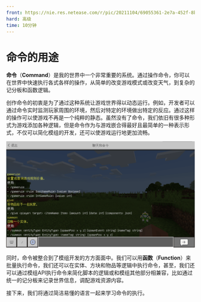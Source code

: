 ```yaml
---
front: https://nie.res.netease.com/r/pic/20211104/69055361-2e7a-452f-8b1a-f23e1262a03a.jpg
hard: 高级
time: 10分钟
---
```


# 命令的用途

**命令**（**Command**）是我的世界中一个非常重要的系统。通过操作命令，你可以在世界中快速执行各式各样的操作，从简单的改变游戏模式或改变天气，到复杂的记分板和函数逻辑。

创作命令的初衷是为了通过这种系统让游戏世界得以动态运行。例如，开发者可以通过命令实时监测玩家周围的环境，然后对特定的环境做出特定的反应。通过这样的操作可以使游戏不再是一个纯粹的静态。虽然没有了命令，我们依旧有很多种形式为游戏添加各种逻辑，但是命令作为与游戏嵌合得最好且最简单的一种表示形式，不仅可以简化模组的开发，还可以使游戏运行地更加流畅。

![命令](./images/4.1_command.png)

同时，命令被整合到了模组开发的方方面面中。我们可以用**函数**（**Function**）来批量执行命令，我们还可以在实体、方块和物品等逻辑中执行命令，甚至，我们还可以通过模组API执行命令来简化脚本的逻辑或和模组其他部分相兼容，比如通过统一的记分板来记录世界信息，调配游戏资源内容。

接下来，我们将通过简洁易懂的语言一起来学习命令的执行。
